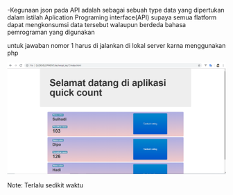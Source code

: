 -Kegunaan json pada API adalah sebagai sebuah type data yang dipertukan dalam istilah Aplication Programing interface(API) supaya semua flatform dapat mengkonsumsi data tersebut walaupun berdeda bahasa pemrograman yang digunakan

untuk jawaban nomor 1 harus di jalankan di lokal server karna menggunakan php

![alt text](https://github.com/Robialta/tes-dumbways/blob/master/7/assets/img/Capture.PNG)

Note: Terlalu sedikit waktu
